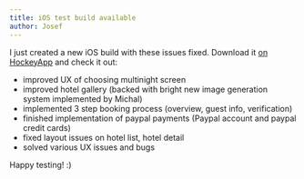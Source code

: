 ```yaml
---
title: iOS test build available
author: Josef
---
```


I just created a new iOS build with these issues fixed. Download it [on HockeyApp](https://rink.hockeyapp.net/download/6be6d0f6cf3f40368242cfdbb3e870e1) and check it out:

 * improved UX of choosing multinight screen
 * improved hotel gallery (backed with bright new image generation system implemented by Michal)
 * implemented 3 step booking process (overview, guest info, verification)
 * finished implementation of paypal payments (Paypal account and paypal credit cards)
 * fixed layout issues on hotel list, hotel detail
 * solved various UX issues and bugs
 
Happy testing! :)
